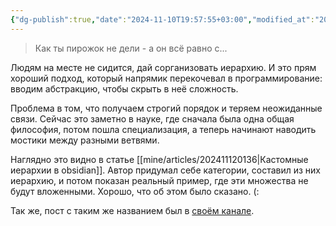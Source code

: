```yaml
---
{"dg-publish":true,"date":"2024-11-10T19:57:55+03:00","modified_at":"2024-11-12T14:44:43+03:00","permalink":"/forge/бедность таксономий/","dgPassFrontmatter":true}
---
```



> Как ты пирожок не дели - а он всё равно с...

Людям на месте не сидится, дай сорганизовать иерархию. И это прям хороший подход, который напрямик перекочевал в программирование: вводим абстракцию, чтобы скрыть в неё сложность. 

Проблема в том, что получаем строгий порядок и теряем неожиданные связи. Сейчас это заметно в науке, где сначала была одна общая философия, потом пошла специализация, а теперь начинают наводить мостики между разными ветвями.

Наглядно это видно в статье [[mine/articles/202411120136|Кастомные иерархии в obsidian]]. Автор придумал себе категории, составил из них иерархию, и потом показан реальный пример, где эти множества не будут вложенными. Хорошо, что об этом было сказано. (:

Так же, пост с таким же названием был в [своём канале](https://t.me/chernov_sharit/637). 
